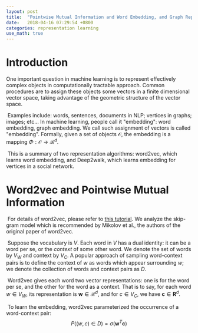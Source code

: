 ```yaml
---
layout: post
title:  "Pointwise Mutual Information and Word Embedding, and Graph Representation Learning"
date:   2018-04-16 07:29:54 +0800
categories: representation learning
use_math: true
---
```


# Introduction

One important question in machine learning is to represent effectively complex objects in computationally tractable approach. Common procedures are to assign these objects some vectors in a finite dimensional vector space, taking advantage of the geometric structure of the vector space. 

​	Examples include: words, sentences, documents in NLP; vertices in graphs; images; etc... In machine learning, people call it "embedding": word embedding, graph embedding. We call such assignment of vectors is called "embedding". Formally, given a set of objects $\mathcal{O}$, the embedding is a mapping $\Phi:\mathcal{O}\rightarrow \mathcal{R}^d$.

​	This is a summary of two representation algorithms: word2vec, which learns word embedding, and Deep2walk, which learns embedding for vertices in a social network. 

# Word2vec and Pointwise Mutual Information

​	For details of word2vec, please refer to [this tutorial](http://mccormickml.com/2016/04/19/word2vec-tutorial-the-skip-gram-model/). We analyze the skip-gram model which is recommended by Mikolov et al., the authors of the original paper of word2vec.

​	Suppose the vocabulary is $V$. Each word in $V$ has a dual identity: it can be a word per se, or the *context* of some other word. We denote the set of words by $V_W$ and context by $V_C$. A popular approach of sampling word-context pairs is to define the context of $w$ as words which appear surrounding $w$; we denote the collection of words and context pairs as $D$. 

​	Word2vec gives each word two vector representations: one is for the word per se, and the other for the word as a context. That is to say, for each word $w\in V_W$, its representation is $\mathbf{w}\in\mathcal{R}^d$, and for $c\in V_C$, we have $\mathbf{c}\in\mathbf{R}^d$. 

​	To learn the embedding, word2vec parameterized the occurrence of a word-context pair: $$ P((w,c)\in D) = \sigma(\mathbf{w}^T\mathbf{c}) $$

